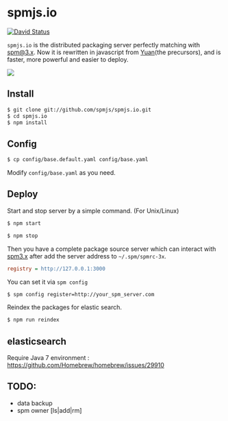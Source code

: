 # spmjs.io

[![David Status](http://img.shields.io/david/spmjs/spmjs.io.svg?style=flat)](https://david-dm.org/spmjs/spmjs.io)

`spmjs.io` is the distributed packaging server perfectly matching with [spm@3.x](https://github.com/spmjs/spm/tree/master). Now it is rewritten in javascript from [Yuan](https://github.com/spmjs/yuan/)(the precursors), and is faster, more powerful and easier to deploy.

![](https://i.alipayobjects.com/i/localhost/png/201404/2YQxOTYoFp.png)

## Install

```bash
$ git clone git://github.com/spmjs/spmjs.io.git
$ cd spmjs.io
$ npm install
```

## Config

```bash
$ cp config/base.default.yaml config/base.yaml
```

Modify `config/base.yaml` as you need.

## Deploy

Start and stop server by a simple command. (For Unix/Linux)

```bash
$ npm start
```

```bash
$ npm stop
```

Then you have a complete package source server which can interact with [spm3.x](https://github.com/spmjs/spm/tree/master) after add the server address to `~/.spm/spmrc-3x`.

```ini
registry = http://127.0.0.1:3000
```

You can set it via `spm config`

```bash
$ spm config register=http://your_spm_server.com
```

Reindex the packages for elastic search.

```bash
$ npm run reindex
```

## elasticsearch

Require Java 7 environment : https://github.com/Homebrew/homebrew/issues/29910

## TODO:

- data backup
- spm owner [ls|add|rm]
